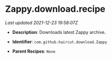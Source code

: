 # Zappy.download.recipe

_Last updated 2021-12-23 19:58:07Z_

- **Description**: Downloads latest Zappy archive.

- **Identifier**: `com.github.haircut.download.Zappy`

- **Parent Recipes**: `None`